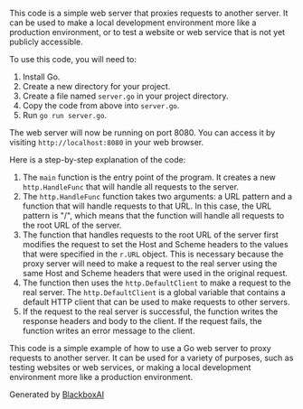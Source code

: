  This code is a simple web server that proxies requests to another server. 
It can be used to make a local development environment more like a production environment, or to test a website or web service that is not yet publicly accessible.

To use this code, you will need to:

1. Install Go.
2. Create a new directory for your project.
3. Create a file named `server.go` in your project directory.
4. Copy the code from above into `server.go`.
5. Run `go run server.go`.

The web server will now be running on port 8080. You can access it by visiting `http://localhost:8080` in your web browser.

Here is a step-by-step explanation of the code:

1. The `main` function is the entry point of the program. It creates a new `http.HandleFunc` that will handle all requests to the server.
2. The `http.HandleFunc` function takes two arguments: a URL pattern and a function that will handle requests to that URL. In this case, the URL pattern is "/", which means that the function will handle all requests to the root URL of the server.
3. The function that handles requests to the root URL of the server first modifies the request to set the Host and Scheme headers to the values that were specified in the `r.URL` object. This is necessary because the proxy server will need to make a request to the real server using the same Host and Scheme headers that were used in the original request.
4. The function then uses the `http.DefaultClient` to make a request to the real server. The `http.DefaultClient` is a global variable that contains a default HTTP client that can be used to make requests to other servers.
5. If the request to the real server is successful, the function writes the response headers and body to the client. If the request fails, the function writes an error message to the client.

This code is a simple example of how to use a Go web server to proxy requests to another server. It can be used for a variety of purposes, such as testing websites or web services, or making a local development environment more like a production environment.

Generated by [BlackboxAI](https://www.useblackbox.ai)